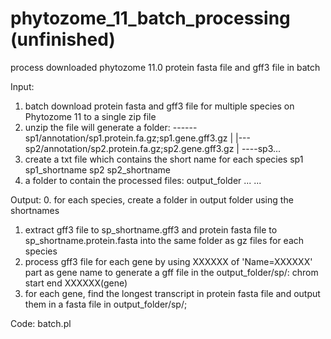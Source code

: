 # phytozome_11_batch_processing (unfinished)
process downloaded phytozome 11.0 protein fasta file and gff3 file in batch

Input: 
  1. batch download protein fasta and gff3 file for multiple species on Phytozome 11 to a single zip file
  2. unzip the file will generate a folder:
      ------sp1/annotation/sp1.protein.fa.gz;sp1.gene.gff3.gz
        |
        |---sp2/annotation/sp2.protein.fa.gz;sp2.gene.gff3.gz
        |
        ----sp3...
  3. create a txt file which contains the short name for each species
        sp1       sp1_shortname
        sp2       sp2_shortname
  4. a folder to contain the processed files: output_folder
        ... ...

Output: 
  0. for each species, create a folder in output folder using the shortnames
  1. extract gff3 file to sp_shortname.gff3 and protein fasta file to sp_shortname.protein.fasta into the same folder as gz files for each species
  2. process gff3 file for each gene by using XXXXXX of 'Name=XXXXXX' part as gene name to generate a gff file in the output_folder/sp/:
      chrom start end XXXXXX(gene)
  3. for each gene, find the longest transcript in protein fasta file and output them in a fasta file in output_folder/sp/;

Code:
  batch.pl
  
